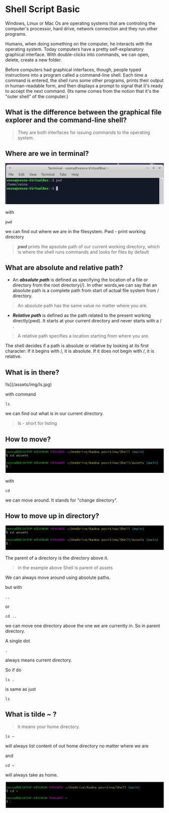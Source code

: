 # Shell Script Basic

Windows, Linux or Mac Os are operating systems that are controling the computer's processor, hard drive, network connection and they run other programs.

Humans, when doing something on the computer, he interacts with the operating system. Today computers have a pretty self-explanatory graphical interface. With double-clicks into commands, we can open, delete, create a new folder.

Before computers had graphical interfaces, though, people typed instructions into a program called a command-line shell. Each time a command is entered, the shell runs some other programs, prints their output in human-readable form, and then displays a prompt to signal that it's ready to accept the next command. (Its name comes from the notion that it's the "outer shell" of the computer.)

## What is the difference between the graphical file explorer and the command-line shell?

> They are both interfaces for issuing commands to the operating system.

## Where are we in terminal?

![pwd](/assets/img/pwd.jpg)

with 

```
pwd
```

we can find out where we are in the filesystem. Pwd - print working directory

> ***pwd*** prints the apsolute path of our current working directory, which is where the shell runs commands and looks for files by default

## What are absolute and relative path?

* An ***absolute path*** is defined as specifying the location of a file or directory from the root directory(/). In other words,we can say that an absolute path is a complete path from start of actual file system from / directory.

> An absolute path has the same value no matter where you are.

* ***Relative path*** is defined as the path related to the present working directly(pwd). It starts at your current directory and never starts with a / .

> A relative path specifies a location starting from where you are.

The shell decides if a path is absolute or relative by looking at its first character: If it begins with /, it is absolute. If it does not begin with /, it is relative.

## What is in there?

!ls](/assets/img/ls.jpg)

with command

```
ls
```
we can find out what is in our current directory.

> ls - short for listing

## How to move?

![cd](/assets/img/cd.jpg)

with 

```
cd
```

we can move around. It stands for "change directory".


## How to move up in directory?

![cd](/assets/img/cd.jpg)

The parent of a directory is the directory above it.

>in the example above Shell is parent of assets

We can always move around using absolute paths.

but with 

```
..
```

or 

```
cd ..
```
we can move one directory above the one we are currently in. So in parent directory.

A single dot

```
.
```

always means current directory.

So if do

```
ls .
```

is same as just

```
ls
```

## What is tilde ~ ?

> it means your home directory.

```
ls ~
```

will always list content of out home directory no matter where we are

and

```
cd ~
```

will always take as home.

![home](/assets/img/home.jpg)










